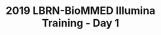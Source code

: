 ---
layout: post
title: 2019 LBRN-BioMMED Illumina Training - Day 1
categories: events
eventDate: August 27, 2019
startTime: 9:30am
endTime: 5:00pm
description: LBRN/BioMMED is having a 3-day Illumina training schedule that will begin on Tuesday, August 27th (Day 1 on the schedule), Wednesday, August 28th (Day 2), and Thursday, August 29th (Day 3).  This training is provided by Illumina for the newly acquired MiSeq and NextSeq sequencing instruments.
---